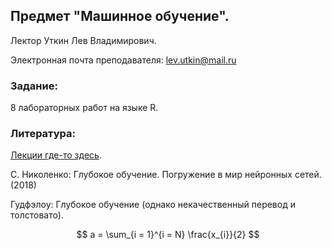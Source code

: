 ## Предмет "Машинное обучение".
Лектор Уткин Лев Владимирович.

Электронная почта преподавателя: lev.utkin@mail.ru

### Задание:

8 лабораторных работ на языке R.

### Литература: 

[Лекции где-то здесь](https://neurotech.spbstu.ru/).

С. Николенко: Глубокое обучение. Погружение в мир нейронных сетей. (2018)

Гудфэлоу: Глубокое обучение (однако некачественный перевод и толстовато).

$$
a = \sum_{i = 1}^{i = N} \frac{x_{i}}{2}
$$